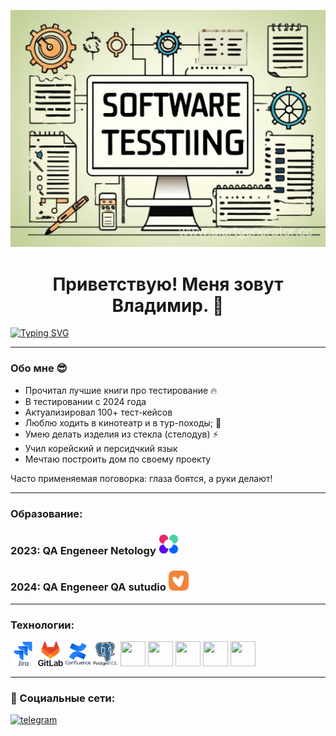 ![Header](assets/testing.png )

<h1 style="text-align: center;"> Приветствую! Меня зовут Владимир. 👋</h1>

[![Typing SVG](https://readme-typing-svg.demolab.com?font=Fira+Code&pause=1000&color=EE8838&width=435&lines=Я+QA+Engeneer+(manual))](https://git.io/typing-svg)

---
 
### Обо мне :sunglasses:
- Прочитал лучшие книги про тестирование :fire:
- В тестировании с 2024 года
- Актуализировал 100+ тест-кейсов
- Люблю ходить в кинотеатр и в тур-походы; :musical_note:
- Умею делать изделия из стекла (стелодув) :zap:
- Учил корейский и персидчкий язык
- Мечтаю построить дом по своему проекту

Часто применяемая поговорка: глаза боятся, а руки делают!

---

### Образование:

### 2023: QA Engeneer Netology  ![Header](assets/large.png)

### 2024: QA Engeneer QA sutudio  ![Header](assets/qa_studio1.png)

---

### Технологии:
<div>
  <img src="https://github.com/devicons/devicon/blob/master/icons/jira/jira-original-wordmark.svg"  width="40" height="40"/>
  <img src="https://github.com/devicons/devicon/blob/master/icons/gitlab/gitlab-original-wordmark.svg"  width="40" height="40"/>
  <img src="https://github.com/devicons/devicon/blob/master/icons/confluence/confluence-original-wordmark.svg"  width="40" height="40"/>
  <img src="https://github.com/devicons/devicon/blob/master/icons/postgresql/postgresql-original-wordmark.svg"  width="40" height="40"/>
  <img src="https://cdn.jsdelivr.net/gh/devicons/devicon/icons/figma/figma-original.svg"  width="40" height="40"/>
  <img src="https://d33wubrfki0l68.cloudfront.net/38b5c953a4667366685d55db55d057c86db1fc54/a0fdc/static/acae6b24d940347661ca901ea07f47c1/chrome-dev-logo-icon.png"  width="40" height="40"/>
  <img src="https://seeklogo.com/images/P/postman-logo-0087CA0D15-seeklogo.com.png"  width="40" height="40"/>
  <img src="https://upload.wikimedia.org/wikipedia/commons/thumb/4/4b/Bash_Logo_Colored.svg/1024px-Bash_Logo_Colored.svg.png?20180723054350"  width="40" height="40"/>
  <img src="https://cdn.jsdelivr.net/gh/devicons/devicon/icons/vscode/vscode-original.svg"  width="40" height="40"/>
</div>

---

### 🤝 Социальные сети:

  <div id="badges">
    <a href="https://t.me/kozyavin_v" target="_blank">
      <img src="https://cdn-icons-png.flaticon.com/512/2111/2111646.png" width="40" height="40" alt="telegram"/>
    </a>
  </div>


